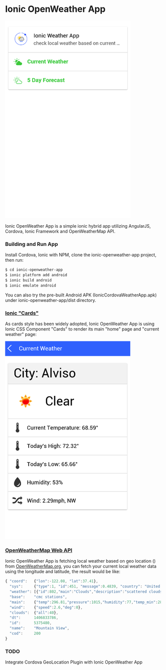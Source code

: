 # Ionic OpenWeather App 

![Screen](dist/ionic_weather_app.png) 

Ionic OpenWeather App is a simple ionic hybrid app utilizing AngularJS, Cordova, Ionic Framework and OpenWeatherMap API.

### Building and Run App

Install Cordova, Ionic with NPM, clone the ionic-openweather-app project, then run:

```bash
$ cd ionic-openweather-app
$ ionic platform add android
$ ionic build android
$ ionic emulate android
```
You can also try the pre-built Android APK (IonicCordovaWeatherApp.apk) under ionic-openweather-app/dist directory.

### [Ionic "Cards"](http://ionicframework.com/docs/components/#cards)

As cards style has been widely adopted, Ionic OpenWeather App is using Ionic CSS Component "Cards" to render its main "home" page and "current weather" page:

![Screen](dist/curr_weather.png) 

### [OpenWeatherMap Web API](http://openweathermap.org/api)

Ionic OpenWeather App is fetching local weather based on geo location () from [OpenWeatherMap.org](http://openweathermap.org/), you
can fetch your current local weather data using the longitude and latitude, the result would be like:

```javascript
{ "coord":   {"lon":-122.08, "lat":37.41},
  "sys":     {"type":1, "id":451, "message":0.4839, "country": "United States of America", "sunrise":1406812347, "sunset":1406863010},
  "weather": [{"id":802,"main":"Clouds","description":"scattered clouds","icon":"03d"}],
  "base":    "cmc stations",
  "main":    {"temp":296.81,"pressure":1015,"humidity":77,"temp_min":288.15,"temp_max":303.15},
  "wind":    {"speed":2.6,"deg":0},
  "clouds":  {"all":40},
  "dt":      1406833786,
  "id":      5375480,
  "name":    "Mountain View",
  "cod":     200
}
``` 

### TODO

Integrate Cordova GeoLocation Plugin with Ionic OpenWeather App

